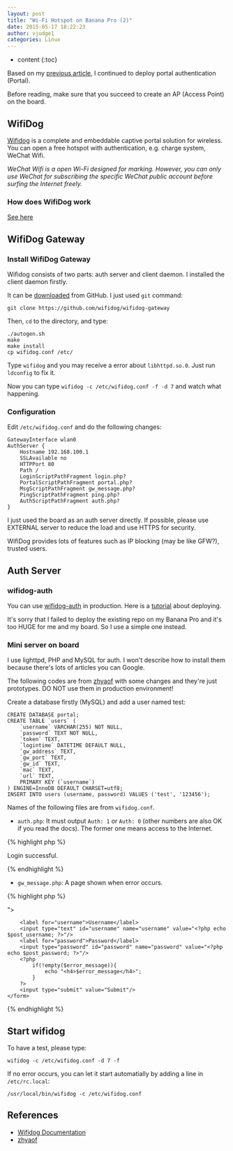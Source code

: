 ```yaml
---
layout: post
title: "Wi-Fi Hotspot on Banana Pro (2)"
date: 2015-05-17 18:22:23
author: vjudge1
categories: Linux
---
```


* content
{:toc}

Based on my [previous article](/linux/2015/05/16/wi-fi-hotspot-on-banana-pro-1.html), I continued to deploy portal authentication (Portal).

Before reading, make sure that you succeed to create an AP (Access Point) on the board.

## WifiDog

[Wifidog](http://dev.wifidog.org) is a complete and embeddable captive portal solution for wireless. You can open a free hotspot with authentication, e.g. charge system, WeChat Wifi.

*WeChat Wifi is a open Wi-Fi designed for marking. However, you can only use WeChat for subscribing the specific WeChat public account before surfing the Internet freely.*

### How does WifiDog work
[See here](http://dev.wifidog.org/wiki/doc/developer/FlowDiagram)

## WifiDog Gateway

### Install WifiDog Gateway

Wifidog consists of two parts: auth server and client daemon. I installed the client daemon firstly.

It can be [downloaded](https://github.com/wifidog/wifidog-gateway) from GitHub. I just used `git` command:

    git clone https://github.com/wifidog/wifidog-gateway

Then, `cd` to the directory, and type:

    ./autogen.sh
    make
    make install
    cp wifidog.conf /etc/

Type `wifidog` and you may receive a error about `libhttpd.so.0`. Just run `ldconfig` to fix it.

Now you can type `wifidog -c /etc/wifidog.conf -f -d 7` and watch what happening. 

### Configuration

Edit `/etc/wifidog.conf` and do the following changes:

    GatewayInterface wlan0
    AuthServer {
        Hostname 192.168.100.1
        SSLAvailable no
        HTTPPort 80
        Path /
        LoginScriptPathFragment login.php?
        PortalScriptPathFragment portal.php?
        MsgScriptPathFragment gw_message.php?
        PingScriptPathFragment ping.php?
        AuthScriptPathFragment auth.php?
    }

I just used the board as an auth server directly. If possible, please use EXTERNAL server to reduce the load and use HTTPS for security.

WifiDog provides lots of features such as IP blocking (may be like GFW?), trusted users. 

## Auth Server


### wifidog-auth

You can use [wifidog-auth](https://github.com/wifidog/wifidog-auth) in production. Here is a [tutorial](http://dev.wifidog.org/wiki/doc/install/auth-server) about deploying.

It's sorry that I failed to deploy the existing repo on my Banana Pro and it's too HUGE for me and my board. So I use a simple one instead.

### Mini server on board

I use lighttpd, PHP and MySQL for auth. I won't describe how to install them because there's lots of articles you can Google.

The following codes are from [zhyaof](http://talk.withme.me/?p=267) with some changes and they're just prototypes. DO NOT use them in production environment!

Create a database firstly (MySQL) and add a user named test:

    CREATE DATABASE portal;
    CREATE TABLE `users` (
        `username` VARCHAR(255) NOT NULL,
        `password` TEXT NOT NULL,
        `token` TEXT,
        `logintime` DATETIME DEFAULT NULL,
        `gw_address` TEXT,
        `gw_port` TEXT,
        `gw_id` TEXT,
        `mac` TEXT,
        `url` TEXT,
        PRIMARY KEY (`username`)
    ) ENGINE=InnoDB DEFAULT CHARSET=utf8;
    INSERT INTO users (username, password) VALUES ('test', '123456');

Names of the following files are from `wifidog.conf`.

* `auth.php`: It must output `Auth: 1` or `Auth: 0` (other numbers are also OK if you read the docs). The former one means access to the Internet.

{% highlight php %}
<?php
    // Get parameters from URL firstly.
    $stage = isset($_GET['stage']) ? $_GET['stage'] : null;
    $ip = isset($_GET['ip']) ? $_GET['ip'] : null;
    $mac = isset($_GET['mac']) ? $_GET['mac'] : null;
    $token = isset($_GET['token']) ? $_GET['token'] : null;
    $incoming = isset($_GET['incoming']) ? $_GET['incoming'] : null;
    $outgoing = isset($_GET['outgoing']) ? $_GET['outgoing'] : null;
    $gw_id = isset($_GET['gw_id']) ? $_GET['gw_id'] : null;
    
    // mac & token are used for auth.
    if(!empty($mac) && !empty($token)) {
        // Connect to MySQL. Please change the the following code to your own.
        $con = mysql_connect('localhost', 'mysql_user', 'mysql_password');
        if(!$con) {
            echo 'Auth: 0';
        } else {
            mysql_select_db('portal', $con);
            // After succeeding to login, IP, MAC and Token from the user will be recorded into the database (login.php). 
            // MACs are to identify users. However, it can be bypassed by ARP spoofing.
            $result = mysql_query("SELECT * FROM users WHERE mac='$mac' AND token='$token'");
            if(!empty($result) && mysql_num_rows($result) != 0) {
                echo 'Auth: 1';
            } else {
                echo 'Auth: 0';
            }
        }
    } else {
        echo 'Auth: 0';
    }
{% endhighlight %}

* `portal.php`: A page that shows "Login successful" and jumps to the url (up to you).

{% highlight html %}
<?php
    session_start();
    $url = $_SESSION['url'];
?>
Login successful.
<script>setTimeout(function() { location.href = '<?php echo $url; ?>'; }, 1000);</script>
{% endhighlight %}

* `gw_message.php`: A page shown when error occurs.

{% highlight php %}
<?php
    $message = null;
    if(isset($_GET["message"])){
        $message = $_GET["message"];
    }
    echo $message;
{% endhighlight %}

* `ping.php`: Confirm that the server is alive and collect information of the load of the router. It'll be called regularly and must respond `Pong`.

{% highlight php %}
    Pong
{% endhighlight %}

* `login.php`: The router will provide information of the user and the server needs to show a login page. If correct, specific page (`http://$gw_address:$gw_port/wifidog/auth?token=......`) needs to be jumped to.

{% highlight php %}
<?php
    // Get parameters from the URL.
    $gw_address = isset($_GET['gw_address']) ? $_GET['gw_address'] : null;
    $gw_port = isset($_GET['gw_port']) ? $_GET['gw_port'] : null;
    $gw_id = isset($_GET['gw_id']) ? $_GET['gw_id'] : null;
    $mac = isset(isset($_GET['mac']) ? isset($_GET['mac'] : null;
    $url = isset($_GET['url']) ? $_GET['url'] : null;
    // gw_address, gw_port, gw_id and mac are required for auth.
    if (!empty($gw_address) && !empty($gw_port) && !empty($gw_id) && !empty($mac)) {
        // If POSTed from the login page, ...
        if (isset($_POST['username']) && isset($_POST['password'])) {
            // WARNING: NO defense of injection!
            $post_username = $_POST['username'];
            $post_password = $_POST['password'];
            // Connect to the database. Change these strings from your own.
            $con = mysql_connect('localhost', 'mysql_user', 'mysql_password');
            if(!$con) {
                $error_message = 'Failed to connect to the databse: '.mysql_error();
                // login_view.php is a login page and able to show error messages.
                include('login_view.php');
            }
            else{
                mysql_select_db(‘portal’, $con);
                // Validity check
                $result = mysql_query("SELECT * FROM users WHERE username='$post_username' AND password='$post_password'");
                if (!empty($result) && mysql_num_rows($result) != 0) {
                    // Authentication successful. Generate a random token.
                    $token = '';
                    $pattern = '1234567890abcdefghijklmnopqrstuvwxyzABCDEFGHIJKLOMNOPQRSTUVWXYZ';
                    for($i=0; $i<32; $i++) {
                        $token .= $pattern{mt_rand(0,35)};
                    }

                    // Write token to the database. It'll occur in auth.php.
                    mysql_query("Update users SET token='$token', logintime='".date('Y-m-d H:i:s')."', gw_address='$gw_address', gw_port='$gw_port', gw_id='$gw_id', mac='$mac', url='$url' WHERE username='$post_username'");
                    $error_message = mysql_error();

                    // Just for backup
                    session_start();
                    $_SESSION['username'] = $post_username;
                    $_SESSION['url'] = $url;

                    // Login successful. Jump to the specific page.
                    header('Location: http://'.$gw_address.':'.$gw_port.'/wifidog/auth?token='.$token);
                } else {
                    // Login failed.
                    $error_message = 'Wrong username or password!';
                    include('login_view.php');
                }
            }
        } else {
            include('login_view.php');
        }
    }
{% endhighlight %}

`login_view.php`:

{% highlight html %}
<html>
<head>
    <meta http-equiv="Content-Type" content="text/html; charset=utf-8" />
    <meta name="language" content="en" />
    <title>Portal Login</title>
</head>
<body>
    <form method="post" action="<?php echo "login.php?gw_address=$gw_address&gw_port=$gw_port&gw_id=$gw_id&mac=$mac&url=$url"; ?>">
        <label for="username">Username</label>
        <input type="text" id="username" name="username" value="<?php echo $post_username; ?>"/>
        <label for="password">Password</label>
        <input type="password" id="password" name="password" value="<?php echo $post_password; ?>"/>
        <?php
            if(!empty($error_message)){
                echo "<h4>$error_message</h4>";
            }
        ?>
        <input type="submit" value="Submit"/>
    </form>
</body>
{% endhighlight %}

## Start wifidog

To have a test, please type:

    wifidog -c /etc/wifidog.conf -d 7 -f

If no error occurs, you can let it start automatially by adding a line in `/etc/rc.local`:

    /usr/local/bin/wifidog -c /etc/wifidog.conf


## References
* [Wifidog Documentation](http://dev.wifidog.org/wiki/doc/install/debian)
* [zhyaof](http://talk.withme.me/?p=267)
